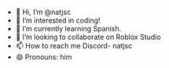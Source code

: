 - 👋 Hi, I’m @natjsc
- 👀 I’m interested in coding!
- 🌱 I’m currently learning Spanish.
- 💞️ I’m looking to collaborate on Roblox Studio
- 📫 How to reach me Discord- natjsc
- 😄 Pronouns: him

